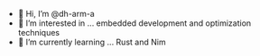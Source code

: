 - 👋 Hi, I’m @dh-arm-a
- 👀 I’m interested in ... embedded development and optimization techniques
- 🌱 I’m currently learning ... Rust and Nim
